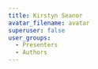 ```yaml
---
title: Kirstyn Seanor
avatar_filename: avatar
superuser: false
user_groups:
  - Presenters
  - Authors
---
```


